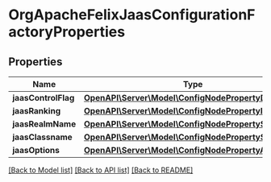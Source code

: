 # OrgApacheFelixJaasConfigurationFactoryProperties

## Properties
Name | Type | Description | Notes
------------ | ------------- | ------------- | -------------
**jaasControlFlag** | [**OpenAPI\Server\Model\ConfigNodePropertyDropDown**](ConfigNodePropertyDropDown.md) |  | [optional] 
**jaasRanking** | [**OpenAPI\Server\Model\ConfigNodePropertyInteger**](ConfigNodePropertyInteger.md) |  | [optional] 
**jaasRealmName** | [**OpenAPI\Server\Model\ConfigNodePropertyString**](ConfigNodePropertyString.md) |  | [optional] 
**jaasClassname** | [**OpenAPI\Server\Model\ConfigNodePropertyString**](ConfigNodePropertyString.md) |  | [optional] 
**jaasOptions** | [**OpenAPI\Server\Model\ConfigNodePropertyArray**](ConfigNodePropertyArray.md) |  | [optional] 

[[Back to Model list]](../README.md#documentation-for-models) [[Back to API list]](../README.md#documentation-for-api-endpoints) [[Back to README]](../README.md)


